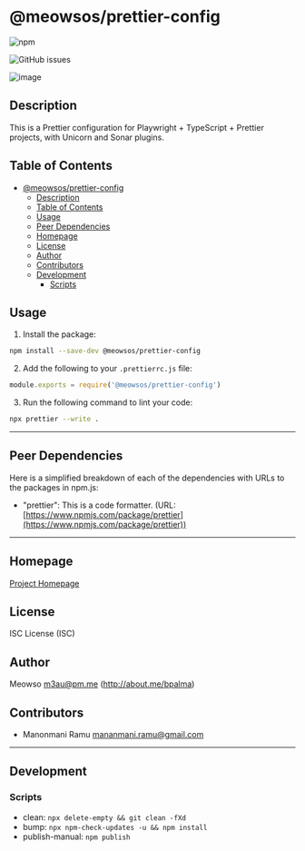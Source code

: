 # @meowsos/prettier-config

![npm](https://img.shields.io/npm/v/@meowsos/prettier-config?style=flat-square)

![GitHub issues](https://img.shields.io/github/issues/meowso/playwright-hero?style=flat-square)

![image](https://placekitten.com/400/300)

## Description

This is a Prettier configuration for Playwright + TypeScript + Prettier projects, with Unicorn and Sonar plugins.

## Table of Contents

- [@meowsos/prettier-config](#meowsosprettier-config)
  - [Description](#description)
  - [Table of Contents](#table-of-contents)
  - [Usage](#usage)
  - [Peer Dependencies](#peer-dependencies)
  - [Homepage](#homepage)
  - [License](#license)
  - [Author](#author)
  - [Contributors](#contributors)
  - [Development](#development)
    - [Scripts](#scripts)

## Usage

1. Install the package:

```bash
npm install --save-dev @meowsos/prettier-config
```

2. Add the following to your `.prettierrc.js` file:

```js
module.exports = require('@meowsos/prettier-config')
```

3. Run the following command to lint your code:

```bash
npx prettier --write .
```

---

## Peer Dependencies

Here is a simplified breakdown of each of the dependencies with URLs to the packages in npm.js:

- "prettier": This is a code formatter. (URL: [https://www.npmjs.com/package/prettier](https://www.npmjs.com/package/prettier))

---

## Homepage

[Project Homepage](https://github.com/meowso/playwright-hero#readme)

## License

ISC License (ISC)

## Author

Meowso <m3au@pm.me> (<http://about.me/bpalma>)

## Contributors

- Manonmani Ramu <mananmani.ramu@gmail.com>

---

## Development

### Scripts

- clean: `npx delete-empty && git clean -fXd`
- bump: `npx npm-check-updates -u && npm install`
- publish-manual: `npm publish`

